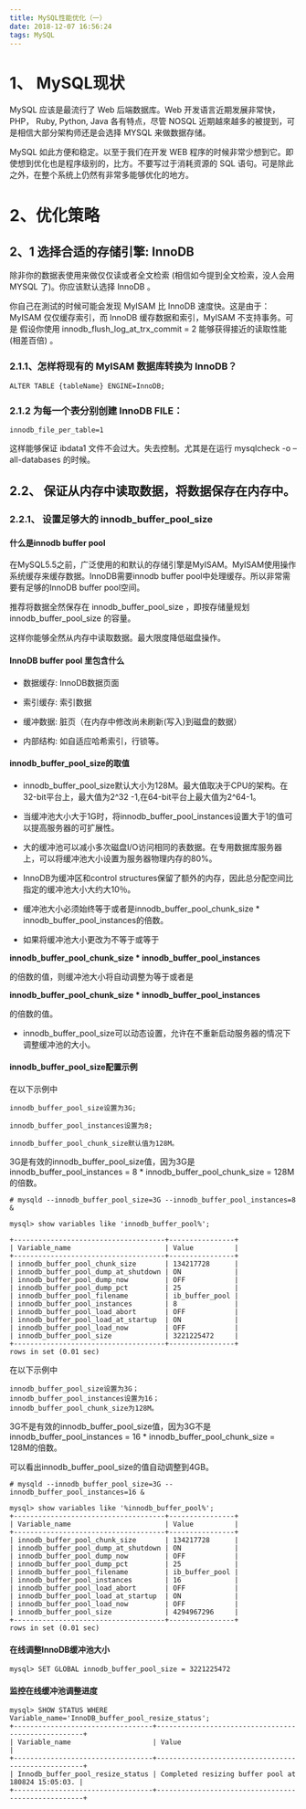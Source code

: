 ```yaml
---
title: MySQL性能优化（一）
date: 2018-12-07 16:56:24
tags: MySQL
---
```

# 1、 MySQL现状
MySQL 应该是最流行了 Web 后端数据库。Web 开发语言近期发展非常快，PHP， Ruby, Python, Java 各有特点，尽管 NOSQL 近期越來越多的被提到，可是相信大部分架构师还是会选择 MYSQL 来做数据存储。

MySQL 如此方便和稳定。以至于我们在开发 WEB 程序的时候非常少想到它。即使想到优化也是程序级别的，比方。不要写过于消耗资源的 SQL 语句。可是除此之外，在整个系统上仍然有非常多能够优化的地方。

# 2、优化策略
## 2、1 选择合适的存储引擎: InnoDB

除非你的数据表使用来做仅仅读或者全文检索 (相信如今提到全文检索，没人会用 MYSQL 了)。你应该默认选择 InnoDB 。

你自己在測试的时候可能会发现 MyISAM 比 InnoDB 速度快。这是由于： MyISAM 仅仅缓存索引，而 InnoDB 缓存数据和索引，MyISAM 不支持事务。可是 假设你使用 innodb_flush_log_at_trx_commit = 2 能够获得接近的读取性能 (相差百倍) 。

### 2.1.1、怎样将现有的 MyISAM 数据库转换为 InnoDB？

```
ALTER TABLE {tableName} ENGINE=InnoDB;
```
### 2.1.2 为每一个表分别创建 InnoDB FILE：

```
innodb_file_per_table=1
```
这样能够保证 ibdata1 文件不会过大。失去控制。尤其是在运行 mysqlcheck -o –all-databases 的时候。

## 2.2、 保证从内存中读取数据，将数据保存在内存中。

### 2.2.1、 设置足够大的 innodb_buffer_pool_size

#### 什么是innodb buffer pool
在MySQL5.5之前，广泛使用的和默认的存储引擎是MyISAM。MyISAM使用操作系统缓存来缓存数据。InnoDB需要innodb buffer pool中处理缓存。所以非常需要有足够的InnoDB buffer pool空间。

推荐将数据全然保存在 innodb_buffer_pool_size ，即按存储量规划 innodb_buffer_pool_size 的容量。

这样你能够全然从内存中读取数据。最大限度降低磁盘操作。

 #### InnoDB buffer pool 里包含什么
- 数据缓存: InnoDB数据页面

- 索引缓存: 索引数据

- 缓冲数据: 脏页（在内存中修改尚未刷新(写入)到磁盘的数据）

- 内部结构: 如自适应哈希索引，行锁等。

#### innodb_buffer_pool_size的取值

- innodb_buffer_pool_size默认大小为128M。最大值取决于CPU的架构。在32-bit平台上，最大值为2^32 -1,在64-bit平台上最大值为2^64-1。

- 当缓冲池大小大于1G时，将innodb_buffer_pool_instances设置大于1的值可以提高服务器的可扩展性。

- 大的缓冲池可以减小多次磁盘I/O访问相同的表数据。在专用数据库服务器上，可以将缓冲池大小设置为服务器物理内存的80%。

- InnoDB为缓冲区和control structures保留了额外的内存，因此总分配空间比指定的缓冲池大小大约大10％。

- 缓冲池大小必须始终等于或者是innodb_buffer_pool_chunk_size * innodb_buffer_pool_instances的倍数。

- 如果将缓冲池大小更改为不等于或等于

**innodb_buffer_pool_chunk_size * innodb_buffer_pool_instances**
 
 的倍数的值，则缓冲池大小将自动调整为等于或者是
 
 **innodb_buffer_pool_chunk_size * innodb_buffer_pool_instances**
 
 的倍数的值。
 
- innodb_buffer_pool_size可以动态设置，允许在不重新启动服务器的情况下调整缓冲池的大小。

#### innodb_buffer_pool_size配置示例

在以下示例中

```
innodb_buffer_pool_size设置为3G;

innodb_buffer_pool_instances设置为8;

innodb_buffer_pool_chunk_size默认值为128M。
```


3G是有效的innodb_buffer_pool_size值，因为3G是innodb_buffer_pool_instances = 8 * innodb_buffer_pool_chunk_size = 128M的倍数。


```
# mysqld --innodb_buffer_pool_size=3G --innodb_buffer_pool_instances=8 &

mysql> show variables like 'innodb_buffer_pool%';

+-------------------------------------+----------------+
| Variable_name                       | Value          |
+-------------------------------------+----------------+
| innodb_buffer_pool_chunk_size       | 134217728      |
| innodb_buffer_pool_dump_at_shutdown | ON             |
| innodb_buffer_pool_dump_now         | OFF            |
| innodb_buffer_pool_dump_pct         | 25             |
| innodb_buffer_pool_filename         | ib_buffer_pool |
| innodb_buffer_pool_instances        | 8              |
| innodb_buffer_pool_load_abort       | OFF            |
| innodb_buffer_pool_load_at_startup  | ON             |
| innodb_buffer_pool_load_now         | OFF            |
| innodb_buffer_pool_size             | 3221225472     |
+-------------------------------------+----------------+
rows in set (0.01 sec)
```
在以下示例中

```
innodb_buffer_pool_size设置为3G；
innodb_buffer_pool_instances设置为16；
innodb_buffer_pool_chunk_size为128M。
```


3G不是有效的innodb_buffer_pool_size值，因为3G不是innodb_buffer_pool_instances = 16 * innodb_buffer_pool_chunk_size = 128M的倍数。

可以看出innodb_buffer_pool_size的值自动调整到4GB。


```
# mysqld --innodb_buffer_pool_size=3G --innodb_buffer_pool_instances=16 &

mysql> show variables like '%innodb_buffer_pool%';
+-------------------------------------+----------------+
| Variable_name                       | Value          |
+-------------------------------------+----------------+
| innodb_buffer_pool_chunk_size       | 134217728      |
| innodb_buffer_pool_dump_at_shutdown | ON             |
| innodb_buffer_pool_dump_now         | OFF            |
| innodb_buffer_pool_dump_pct         | 25             |
| innodb_buffer_pool_filename         | ib_buffer_pool |
| innodb_buffer_pool_instances        | 16             |
| innodb_buffer_pool_load_abort       | OFF            |
| innodb_buffer_pool_load_at_startup  | ON             |
| innodb_buffer_pool_load_now         | OFF            |
| innodb_buffer_pool_size             | 4294967296     |
+-------------------------------------+----------------+
rows in set (0.01 sec)
```

#### 在线调整InnoDB缓冲池大小

```
mysql> SET GLOBAL innodb_buffer_pool_size = 3221225472
```

#### 监控在线缓冲池调整进度


```
mysql> SHOW STATUS WHERE Variable_name='InnoDB_buffer_pool_resize_status';
+----------------------------------+----------------------------------------------------+
| Variable_name                    | Value                                              |
+----------------------------------+----------------------------------------------------+
| Innodb_buffer_pool_resize_status | Completed resizing buffer pool at 180824 15:05:03. |
+----------------------------------+----------------------------------------------------+
```



